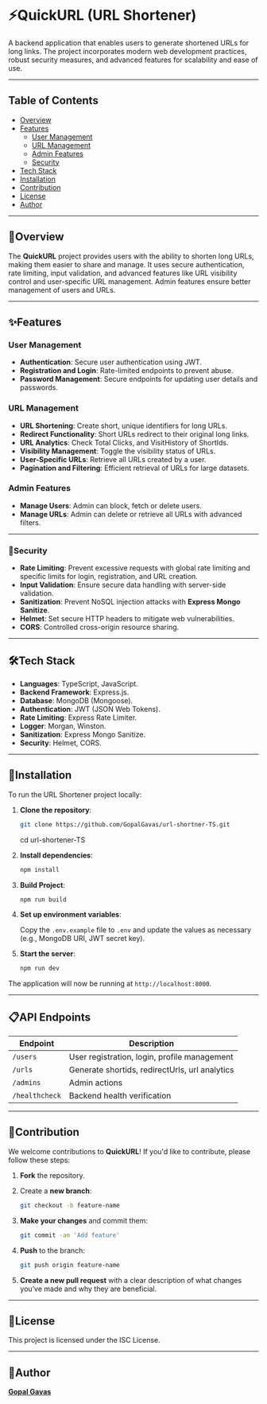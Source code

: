 # ⚡**QuickURL (URL Shortener)**

A backend application that enables users to generate shortened URLs for long links. The project incorporates modern web development practices, robust security measures, and advanced features for scalability and ease of use.

---

## **Table of Contents**

- [Overview](#overview)
- [Features](#features)
  - [User Management](#user-management)
  - [URL Management](#url-management)
  - [Admin Features](#admin-features)
  - [Security](#security)
- [Tech Stack](#tech-stack)
- [Installation](#installation)
- [Contribution](#contribution)
- [License](#license)
- [Author](#author)

---

## 📖**Overview**

The **QuickURL** project provides users with the ability to shorten long URLs, making them easier to share and manage. It uses secure authentication, rate limiting, input validation, and advanced features like URL visibility control and user-specific URL management. Admin features ensure better management of users and URLs.

---

## ✨**Features**

### **User Management**

- **Authentication**: Secure user authentication using JWT.
- **Registration and Login**: Rate-limited endpoints to prevent abuse.
- **Password Management**: Secure endpoints for updating user details and passwords.

### **URL Management**

- **URL Shortening**: Create short, unique identifiers for long URLs.
- **Redirect Functionality**: Short URLs redirect to their original long links.
- **URL Analytics**: Check Total Clicks, and VisitHistory of ShortIds.
- **Visibility Management**: Toggle the visibility status of URLs.
- **User-Specific URLs**: Retrieve all URLs created by a user.
- **Pagination and Filtering**: Efficient retrieval of URLs for large datasets.

### **Admin Features**

- **Manage Users**: Admin can block, fetch or delete users.
- **Manage URLs**: Admin can delete or retrieve all URLs with advanced filters.

---

### 🔐**Security**

- **Rate Limiting**: Prevent excessive requests with global rate limiting and specific limits for login, registration, and URL creation.
- **Input Validation**: Ensure secure data handling with server-side validation.
- **Sanitization**: Prevent NoSQL injection attacks with **Express Mongo Sanitize**.
- **Helmet**: Set secure HTTP headers to mitigate web vulnerabilities.
- **CORS**: Controlled cross-origin resource sharing.

---

## 🛠️**Tech Stack**

- **Languages**: TypeScript, JavaScript.
- **Backend Framework**: Express.js.
- **Database**: MongoDB (Mongoose).
- **Authentication**: JWT (JSON Web Tokens).
- **Rate Limiting**: Express Rate Limiter.
- **Logger**: Morgan, Winston.
- **Sanitization**: Express Mongo Sanitize.
- **Security**: Helmet, CORS.

---

## 🔽**Installation**

To run the URL Shortener project locally:

1. **Clone the repository**:

   ```bash
   git clone https://github.com/GopalGavas/url-shortner-TS.git
   ```

   cd url-shortener-TS

2. **Install dependencies**:

   ```bash
   npm install
   ```

3. **Build Project**:

   ```bash
   npm run build
   ```

4. **Set up environment variables**:

   Copy the `.env.example` file to `.env` and update the values as necessary (e.g., MongoDB URI, JWT secret key).

5. **Start the server**:

   ```bash
   npm run dev
   ```

The application will now be running at `http://localhost:8000`.

---

## 📋**API Endpoints**

| Endpoint       | Description                                    |
| -------------- | ---------------------------------------------- |
| `/users`       | User registration, login, profile management   |
| `/urls`        | Generate shortids, redirectUrls, url analytics |
| `/admins`      | Admin actions                                  |
| `/healthcheck` | Backend health verification                    |

---

## 🤝**Contribution**

We welcome contributions to **QuickURL**! If you'd like to contribute, please follow these steps:

1. **Fork** the repository.

2. Create a **new branch**:

   ```bash
   git checkout -b feature-name
   ```

3. **Make your changes** and commit them:

   ```bash
   git commit -am 'Add feature'
   ```

4. **Push** to the branch:

   ```bash
   git push origin feature-name
   ```

5. **Create a new pull request** with a clear description of what changes you’ve made and why they are beneficial.

---

## 📜**License**

This project is licensed under the ISC License.

---

## 👤**Author**

**[Gopal Gavas](https://github.com/GopalGavas)**
